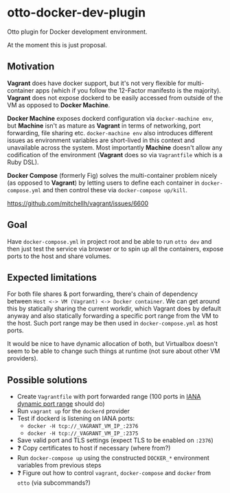 # otto-docker-dev-plugin

Otto plugin for Docker development environment.

At the moment this is just proposal.

## Motivation

**Vagrant** does have docker support, but it's not very flexible for multi-container apps
(which if you follow the 12-Factor manifesto is the majority).
**Vagrant** does not expose dockerd to be easily accessed from outside of the VM
as opposed to **Docker Machine**.

**Docker Machine** exposes dockerd configuration via `docker-machine env`,
but **Machine** isn't as mature as **Vagrant** in terms of networking, port forwarding, file sharing etc.
`docker-machine env` also introduces different issues
as environment variables are short-lived in this context and unavailable across the system.
Most importantly **Machine** doesn't allow any codification of the environment
(**Vagrant** does so via `Vagrantfile` which is a Ruby DSL).

**Docker Compose** (formerly Fig) solves the multi-container problem nicely (as opposed to **Vagrant**)
by letting users to define each container in `docker-compose.yml`
and then control these via `docker-compose up/kill`.

https://github.com/mitchellh/vagrant/issues/6600

## Goal

Have `docker-compose.yml` in project root and be able to run `otto dev`
and then just test the service via browser or 
to spin up all the containers, expose ports to the host and share volumes.

## Expected limitations

For both file shares & port forwarding, there's chain of dependency between
`Host <-> VM (Vagrant) <-> Docker container`.
We can get around this by statically sharing the current workdir,
which Vagrant does by default anyway and also statically
forwarding a specific port range from the VM to the host.
Such port range may be then used in `docker-compose.yml` as host ports.

It would be nice to have dynamic allocation of both, but Virtualbox doesn't seem
to be able to change such things at runtime (not sure about other VM providers).

## Possible solutions

 - Create `Vagrantfile` with port forwarded range (100 ports in [IANA dynamic port range](https://en.wikipedia.org/wiki/Ephemeral_port) should do)
 - Run `vagrant up` for the `dockerd` provider
 - Test if dockerd is listening on IANA ports:
   - `docker -H tcp://_VAGRANT_VM_IP_:2376`
   - `docker -H tcp://_VAGRANT_VM_IP_:2375`
 - Save valid port and TLS settings (expect TLS to be enabled on `:2376`)
 - :question: Copy certificates to host if necessary (where from?)
 - Run `docker-compose up` using the constructed `DOCKER_*` environment variables from previous steps
 - :question: Figure out how to control `vagrant`, `docker-compose` and `docker` from `otto` (via subcommands?)

